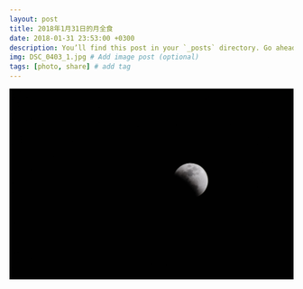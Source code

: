 ```yaml
---
layout: post
title: 2018年1月31日的月全食
date: 2018-01-31 23:53:00 +0300
description: You’ll find this post in your `_posts` directory. Go ahead and edit it and re-build the site to see your changes. # Add post description (optional)
img: DSC_0403_1.jpg # Add image post (optional)
tags: [photo, share] # add tag
---
```

![开始](http://github.com/sanfutou/zhaopian/blob/master/zipai/2018年1月31日/DSC_0369.JPG)